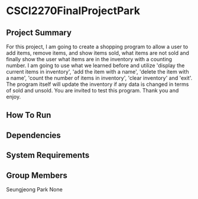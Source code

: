 # CSCI2270FinalProjectPark
## Project Summary

For this project, I am going to create a shopping program to allow a user to add items, remove items, and show items sold, what items are not sold and finally show the user what items are in the inventory with a counting number. I am going to use what we learned before and utilize 'display the current items in inventory', 'add the item with a name', 'delete the item with a name', 'count the number of items in inventory', 'clear inventory' and 'exit'. The program itself will update the inventory if any data is changed in terms of sold and unsold. You are invited to test this program. Thank you and enjoy.


## How To Run


## Dependencies




## System Requirements

## Group Members
Seungjeong Park
None
